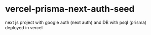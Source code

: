 # vercel-prisma-next-auth-seed
next js project with google auth (next auth) and DB with psql (prisma) deployed in vercel
